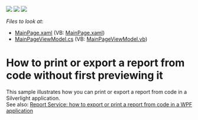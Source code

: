 <!-- default badges list -->
![](https://img.shields.io/endpoint?url=https://codecentral.devexpress.com/api/v1/VersionRange/128602494/14.1.7%2B)
[![](https://img.shields.io/badge/Open_in_DevExpress_Support_Center-FF7200?style=flat-square&logo=DevExpress&logoColor=white)](https://supportcenter.devexpress.com/ticket/details/E3422)
[![](https://img.shields.io/badge/📖_How_to_use_DevExpress_Examples-e9f6fc?style=flat-square)](https://docs.devexpress.com/GeneralInformation/403183)
<!-- default badges end -->
<!-- default file list -->
*Files to look at*:

* [MainPage.xaml](./CS/E3422/MainPage.xaml) (VB: [MainPage.xaml](./VB/E3422/MainPage.xaml))
* [MainPageViewModel.cs](./CS/E3422/MainPageViewModel.cs) (VB: [MainPageViewModel.vb](./VB/E3422/MainPageViewModel.vb))
<!-- default file list end -->
# How to print or export a report from code without first previewing it


<p>This sample illustrates how you can print or export a report from code in a Silverlight application.<br />See also: <a href="https://www.devexpress.com/Support/Center/p/T148944">Report Service: how to export or print a report from code in a WPF application</a></p>

<br/>


